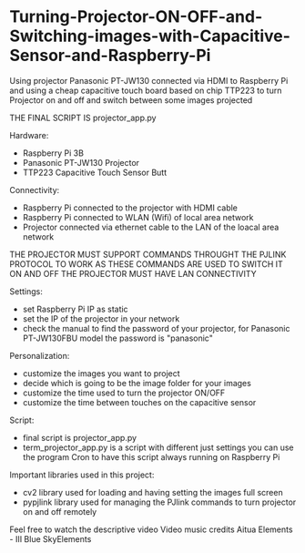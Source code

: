 # Turning-Projector-ON-OFF-and-Switching-images-with-Capacitive-Sensor-and-Raspberry-Pi
Using projector Panasonic PT-JW130 connected via HDMI to Raspberry Pi and using a cheap capacitive touch board based on chip TTP223 to turn Projector on and off and switch between some images projected

THE FINAL SCRIPT IS projector_app.py

Hardware:

- Raspberry Pi 3B
- Panasonic PT-JW130 Projector
- TTP223 Capacitive Touch Sensor Butt

Connectivity:

- Raspberry Pi connected to the projector with HDMI cable
- Raspberry Pi connected to WLAN (Wifi) of local area network
- Projector connected via ethernet cable to the LAN of the loacal area network

THE PROJECTOR MUST SUPPORT COMMANDS THROUGHT THE PJLINK PROTOCOL TO WORK AS THESE COMMANDS ARE USED TO SWITCH IT ON AND OFF
THE PROJECTOR MUST HAVE LAN CONNECTIVITY

Settings:
- set Raspberry Pi IP as static
- set the IP of the projector in your network
- check the manual to find the password of your projector, for Panasonic PT-JW130FBU model the password is "panasonic"

Personalization:
- customize the images you want to project
- decide which is going to be the image folder for your images
- customize the time used to turn the projector ON/OFF
- customize the time between touches on the capacitive sensor

Script:
- final script is projector_app.py	
- term_projector_app.py is a script with different just settings 
you can use the program Cron to have this script always running on Raspberry Pi

Important libraries used in this project:
- cv2     library used for loading and having setting the images full screen
- pypjlink    library used for managing the PJlink commands to turn projector on and off remotely

Feel free to watch the descriptive video
Video music credits Aitua Elements - III Blue SkyElements
